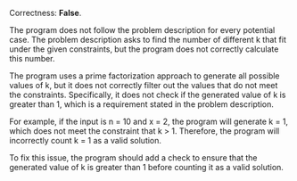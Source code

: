 Correctness: **False**.

The program does not follow the problem description for every potential case. The problem description asks to find the number of different k that fit under the given constraints, but the program does not correctly calculate this number.

The program uses a prime factorization approach to generate all possible values of k, but it does not correctly filter out the values that do not meet the constraints. Specifically, it does not check if the generated value of k is greater than 1, which is a requirement stated in the problem description.

For example, if the input is n = 10 and x = 2, the program will generate k = 1, which does not meet the constraint that k > 1. Therefore, the program will incorrectly count k = 1 as a valid solution.

To fix this issue, the program should add a check to ensure that the generated value of k is greater than 1 before counting it as a valid solution.